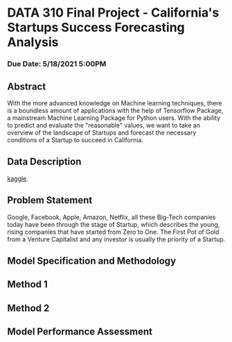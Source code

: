 # DATA 310 Final Project - California's Startups Success Forecasting Analysis  
### Due Date: 5/18/2021 5:00PM

## Abstract 
With the more advanced knowledge on Machine learning techniques, there is a boundless amount of applications with the help of Tensorflow Package, a mainstream Machine Learning Package for Python users. With the ability to predict and evaluate the "reasonable" values, we want to take an overview of the landscape of Startups and forecast the necessary conditions of a Startup to succeed in California.    

## Data Description
[kaggle](https://www.kaggle.com/manishkc06/startup-success-prediction).

## Problem Statement 
Google, Facebook, Apple, Amazon, Netflix, all these Big-Tech companies today have been through the stage of Startup, which describes the young, rising companies that have started from Zero to One. The First Pot of Gold from a Venture Capitalist and any investor is usually the priority of a Startup.

## Model Specification and Methodology

## Method 1

## Method 2 

## Model Performance Assessment 

